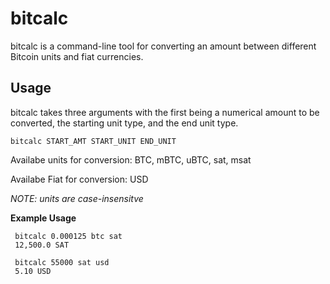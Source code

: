 # bitcalc

bitcalc is a command-line tool for converting an amount between
different Bitcoin units and fiat currencies.

## Usage

bitcalc takes three arguments with the first being a 
numerical amount to be converted, the starting unit type, 
and the end unit type.

``` bitcalc START_AMT START_UNIT END_UNIT ```

Availabe units for conversion:
    BTC, mBTC, uBTC, sat, msat

Availabe Fiat for conversion:
    USD

*NOTE: units are case-insensitve*

**Example Usage**

```
 bitcalc 0.000125 btc sat
 12,500.0 SAT

 bitcalc 55000 sat usd
 5.10 USD 
```
